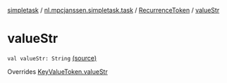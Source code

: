 [simpletask](../../index.md) / [nl.mpcjanssen.simpletask.task](../index.md) / [RecurrenceToken](index.md) / [valueStr](.)

# valueStr

`val valueStr: String` [(source)](https://github.com/mpcjanssen/simpletask-android/blob/master/src/main/java/nl/mpcjanssen/simpletask/task/Task.kt#L563)

Overrides [KeyValueToken.valueStr](../-key-value-token/value-str.md)


